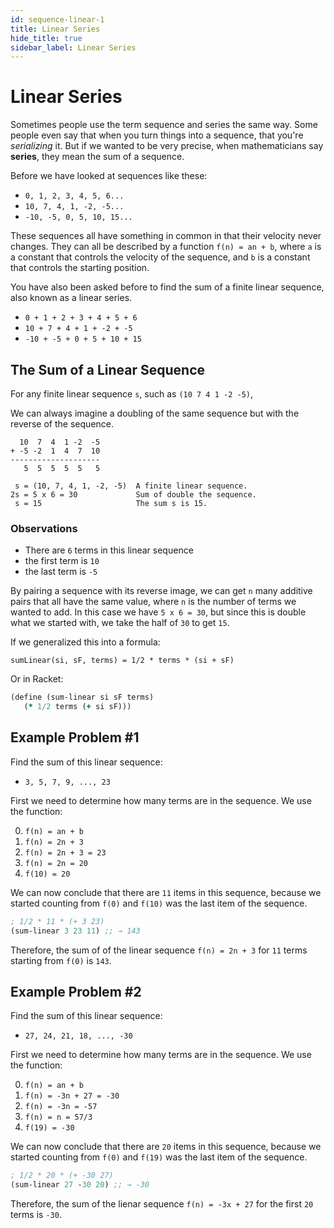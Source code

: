 ```yaml
---
id: sequence-linear-1
title: Linear Series
hide_title: true
sidebar_label: Linear Series
---
```


# Linear Series

Sometimes people use the term sequence and series the same way. Some people even
say that when you turn things into a sequence, that you're _serializing_ it. But
if we wanted to be very precise, when mathematicians say **series**, they mean
the sum of a sequence.

Before we have looked at sequences like these:

 * `0, 1, 2, 3, 4, 5, 6...`
 * `10, 7, 4, 1, -2, -5...`
 * `-10, -5, 0, 5, 10, 15...`

These sequences all have something in common in that their velocity never
changes. They can all be described by a function `f(n) = an + b`, where `a` is
a constant that controls the velocity of the sequence, and `b` is a constant
that controls the starting position.

You have also been asked before to find the sum of a finite linear sequence,
also known as a linear series.

 * `0 + 1 + 2 + 3 + 4 + 5 + 6`
 * `10 + 7 + 4 + 1 + -2 + -5`
 * `-10 + -5 + 0 + 5 + 10 + 15`

## The Sum of a Linear Sequence

For any finite linear sequence `s`, such as `(10 7 4 1 -2 -5)`,

We can always imagine a doubling of the same sequence but with the reverse of
the sequence.

```
  10  7  4  1 -2  -5
+ -5 -2  1  4  7  10
--------------------
   5  5  5  5  5   5

 s = (10, 7, 4, 1, -2, -5)  A finite linear sequence.
2s = 5 x 6 = 30             Sum of double the sequence.
 s = 15                     The sum s is 15.
```

### Observations

 * There are `6` terms in this linear sequence
 * the first term is `10`
 * the last term is `-5`

By pairing a sequence with its reverse image, we can get `n` many additive pairs
that all have the same value, where `n` is the number of terms we wanted to add.
In this case we have `5 x 6 = 30`, but since this is double what we started
with, we take the half of `30` to get `15`.

If we generalized this into a formula:

`sumLinear(si, sF, terms) = 1/2 * terms * (si + sF)`

Or in Racket:

``` clojure
(define (sum-linear si sF terms)
   (* 1/2 terms (+ si sF)))
```

## Example Problem #1

Find the sum of this linear sequence:

 * `3, 5, 7, 9, ..., 23`

First we need to determine how many terms are in the sequence. We use the 
function:

 0. `f(n) = an + b`
 1. `f(n) = 2n + 3`
 2. `f(n) = 2n + 3 = 23`
 3. `f(n) = 2n = 20`
 4. `f(10) = 20`

We can now conclude that there are `11` items in this sequence, because we 
started counting from `f(0)` and `f(10)` was the last item of the sequence.

``` clojure
; 1/2 * 11 * (+ 3 23)
(sum-linear 3 23 11) ;; → 143
```

Therefore, the sum of of the linear sequence `f(n) = 2n + 3` for `11` terms 
starting from `f(0)` is `143`.

## Example Problem #2

Find the sum of this linear sequence:

 * `27, 24, 21, 18, ..., -30`

First we need to determine how many terms are in the sequence. We use the 
function:

  0. `f(n) = an + b`
  1. `f(n) = -3n + 27 = -30`
  2. `f(n) = -3n = -57`
  3. `f(n) = n = 57/3`
  4. `f(19) = -30`

We can now conclude that there are `20` items in this sequence, because we 
started counting from `f(0)` and `f(19)` was the last item of the sequence.

``` clojure
; 1/2 * 20 * (+ -30 27)
(sum-linear 27 -30 20) ;; → -30
```

Therefore, the sum of the lienar sequence `f(n) = -3x + 27` for the first `20`
terms is `-30`.

